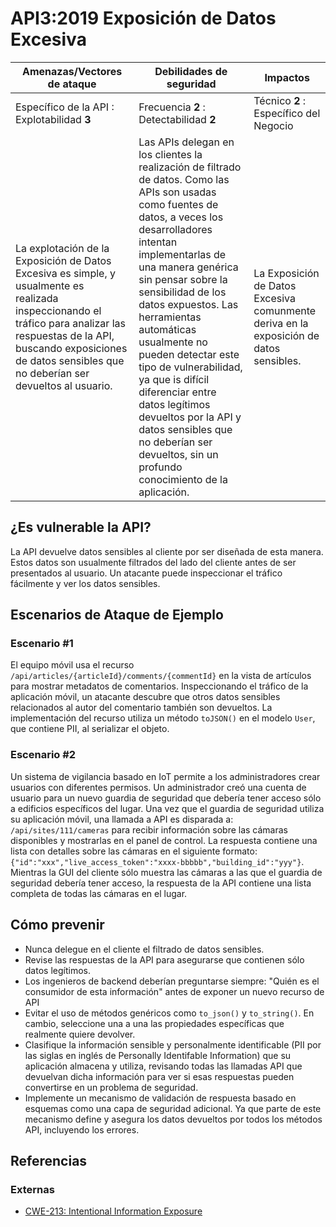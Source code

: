 API3:2019 Exposición de Datos Excesiva
======================================

| Amenazas/Vectores de ataque | Debilidades de seguridad | Impactos |
| - | - | - |
| Específico de la API : Explotabilidad **3** | Frecuencia **2** : Detectabilidad **2** | Técnico **2** : Específico del Negocio |
| La explotación de la Exposición de Datos Excesiva es simple, y usualmente es realizada inspeccionando el tráfico para analizar las respuestas de la API, buscando exposiciones de datos sensibles que no deberían ser devueltos al usuario. | Las APIs delegan en los clientes la realización de filtrado de datos. Como las APIs son usadas como fuentes de datos, a veces los desarrolladores intentan implementarlas de una manera genérica sin pensar sobre la sensibilidad de los datos expuestos. Las herramientas automáticas usualmente no pueden detectar este tipo de vulnerabilidad, ya que is difícil diferenciar entre datos legítimos devueltos por la API y datos sensibles que no deberían ser devueltos, sin un profundo conocimiento de la aplicación. | La Exposición de Datos Excesiva comunmente deriva en la exposición de datos sensibles. |

## ¿Es vulnerable la API?

La API devuelve datos sensibles al cliente por ser diseñada de esta manera. 
Estos datos son usualmente filtrados del lado del cliente antes de ser presentados al usuario.
Un atacante puede inspeccionar el tráfico fácilmente y ver los datos sensibles.

## Escenarios de Ataque de Ejemplo

### Escenario #1

El equipo móvil usa el recurso `/api/articles/{articleId}/comments/{commentId}`
en la vista de artículos para mostrar metadatos de comentarios.
Inspeccionando el tráfico de la aplicación móvil, un atacante descubre que otros datos sensibles 
relacionados al autor del comentario también son devueltos. La implementación del recurso utiliza un método
`toJSON()` en el modelo `User`, que contiene PII, al serializar el objeto.

### Escenario #2

Un sistema de vigilancia basado en IoT permite a los administradores crear usuarios con diferentes permisos. 
Un administrador creó una cuenta de usuario para un nuevo guardia de seguridad que debería tener acceso
sólo a edificios específicos del lugar. Una vez que el guardia de seguridad utiliza su aplicación móvil,
una llamada a API es disparada a: `/api/sites/111/cameras` para recibir información sobre las cámaras disponibles 
y mostrarlas en el panel de control. La respuesta contiene una lista con detalles sobre las cámaras en el 
siguiente formato: `{"id":"xxx","live_access_token":"xxxx-bbbbb","building_id":"yyy"}`.
Mientras la GUI del cliente sólo muestra las cámaras a las que el guardia de seguridad debería tener acceso,
la respuesta de la API contiene una lista completa de todas las cámaras en el lugar.

## Cómo prevenir

* Nunca delegue en el cliente el filtrado de datos sensibles.
* Revise las respuestas de la API para asegurarse que contienen sólo datos legítimos.
* Los ingenieros de backend deberían preguntarse siempre: "Quién es el consumidor de esta información" antes de exponer un nuevo recurso de API
* Evitar el uso de métodos genéricos como `to_json()` y `to_string()`.
  En cambio, seleccione una a una las propiedades específicas que realmente quiere devolver.
* Clasifique la información sensible y personalmente identificable 
  (PII por las siglas en inglés de Personally Identifable Information)
  que su aplicación almacena y utiliza, revisando todas las llamadas API que devuelvan dicha información 
  para ver si esas respuestas pueden convertirse en un problema de seguridad.
* Implemente un mecanismo de validación de respuesta basado en esquemas como una capa de seguridad adicional. Ya que parte de este mecanismo define y asegura los datos devueltos por todos los métodos API, incluyendo los errores.


## Referencias

### Externas

* [CWE-213: Intentional Information Exposure][1]

[1]: https://cwe.mitre.org/data/definitions/213.html
